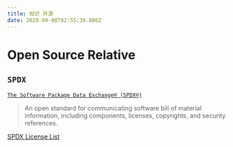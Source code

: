 ```yaml
---
title: 知识 开源
date: 2020-09-08T02:55:39.886Z
---
```


# Open Source Relative

## `SPDX`

[`The Software Package Data Exchange® (SPDX®)`](https://spdx.dev/)

> An open standard for communicating software bill of material information, including components, licenses, copyrights, and security references.

[SPDX License List](https://spdx.org/licenses/)
